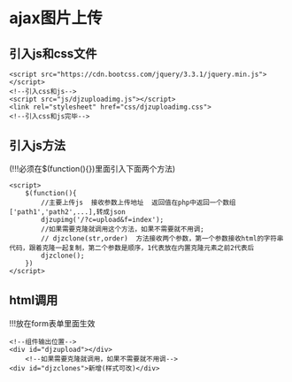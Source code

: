 # ajax图片上传

## 引入js和css文件

```
<script src="https://cdn.bootcss.com/jquery/3.3.1/jquery.min.js"></script>
<!--引入css和js-->
<script src="js/djzuploadimg.js"></script>
<link rel="stylesheet" href="css/djzuploadimg.css">
<!--引入css和js完毕-->
```

## 引入js方法

(!!!必须在$(function(){})里面引入下面两个方法)

```
<script>
    $(function(){
        //主要上传js  接收参数上传地址  返回值在php中返回一个数组['path1','path2',...],转成json
        djzupimg('/?c=upload&f=index');
        //如果需要克隆就调用这个方法，如果不需要就不用调;
        // djzclone(str,order)  方法接收两个参数，第一个参数接收html的字符串代码，跟着克隆一起复制，第二个参数是顺序，1代表放在内置克隆元素之前2代表后
        djzclone();
    })
</script>
```

## html调用

!!!放在form表单里面生效

```
<!--组件输出位置-->
<div id="djzupload"></div>
    <!--如果需要克隆就调用，如果不需要就不用调-->
<div id="djzclones">新增(样式可改)</div>
```